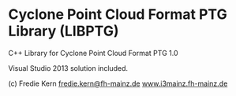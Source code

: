 # Cyclone Point Cloud Format PTG Library (LIBPTG)

C++ Library for Cyclone Point Cloud Format PTG 1.0

Visual Studio 2013 solution included.

(c) Fredie Kern
fredie.kern@fh-mainz.de
www.i3mainz.fh-mainz.de